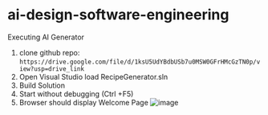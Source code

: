 # ai-design-software-engineering
Executing AI Generator

1. clone github repo: `https://drive.google.com/file/d/1ksU5UdYBdbUSb7u0MSW0GFrHMcGzTN0p/view?usp=drive_link`
2. Open Visual Studio load RecipeGenerator.sln
3. Build Solution
4. Start without debugging (Ctrl +F5)
5. Browser should display Welcome Page
   ![image](https://github.com/chandler-j/ai-design-software-engineering/assets/45870873/cde4da17-2f59-47c1-a634-db8c358ad271)

